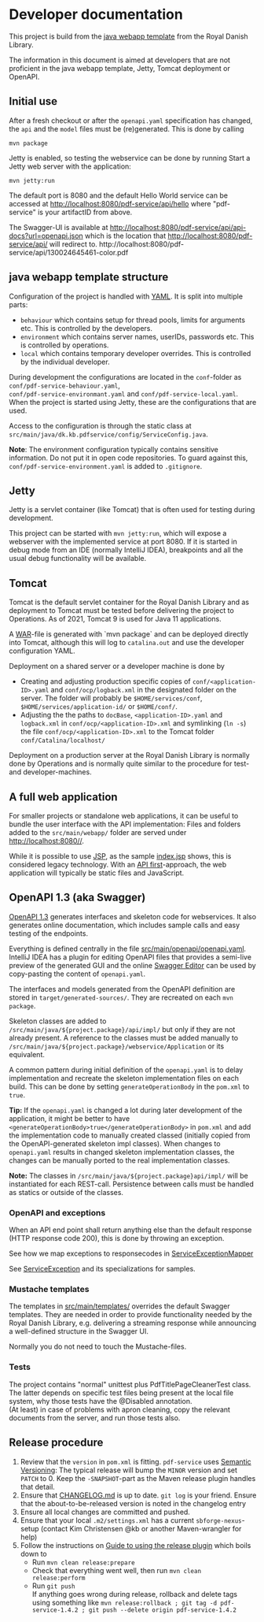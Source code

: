 # Developer documentation

This project is build from the [java webapp template](https://sbprojects.statsbiblioteket.dk/stash/projects/ARK/repos/pdf-service-template/browse)
from the Royal Danish Library.

The information in this document is aimed at developers that are not proficient in the java webapp template, Jetty, 
Tomcat deployment or OpenAPI.

## Initial use

After a fresh checkout or after the `openapi.yaml` specification has changed, the `api` and the `model` files 
must be (re)generated. This is done by calling 
```
mvn package
```

Jetty is enabled, so testing the webservice can be done by running
Start a Jetty web server with the application:
```
mvn jetty:run
```

The default port is 8080 and the default Hello World service can be accessed at
<http://localhost:8080/pdf-service/api/hello>
where "pdf-service" is your artifactID from above.

The Swagger-UI is available at <http://localhost:8080/pdf-service/api/api-docs?url=openapi.json>
which is the location that <http://localhost:8080/pdf-service/api/> will redirect to.
http://localhost:8080/pdf-service/api/130024645461-color.pdf

## java webapp template structure

Configuration of the project is handled with [YAML](https://en.wikipedia.org/wiki/YAML). It is split into multiple parts:
 
 * `behaviour` which contains setup for thread pools, limits for arguments etc. This is controlled by the developers.
 * `environment` which contains server names, userIDs, passwords etc. This is controlled by operations.
 * `local` which contains temporary developer overrides. This is controlled by the individual developer.

During development the configurations are located in the `conf`-folder as `conf/pdf-service-behaviour.yaml`,  
`conf/pdf-service-environmant.yaml` and `conf/pdf-service-local.yaml`. 
When the project is started using Jetty, these are the configurations that are used.

Access to the configuration is through the static class at `src/main/java/dk.kb.pdfservice/config/ServiceConfig.java`.

**Note**: The environment configuration typically contains sensitive information. Do not put it in open code
repositories. To guard against this, `conf/pdf-service-environment.yaml` is added to `.gitignore`. 

## Jetty

Jetty is a servlet container (like Tomcat) that is often used for testing during development.

This project can be started with `mvn jetty:run`, which will expose a webserver with the implemented service at port 8080.
If it is started in debug mode from an IDE (normally IntelliJ IDEA), breakpoints and all the usual debug functionality
will be available.

## Tomcat

Tomcat is the default servlet container for the Royal Danish Library and as deployment to Tomcat must be tested before
delivering the project to Operations. As of 2021, Tomcat 9 is used for Java 11 applications.

A [WAR](https://en.wikipedia.org/wiki/WAR_(file_format))-file is generated with `mvn package` and can be deployed
directly into Tomcat, although this will log to `catalina.out` and use the developer configuration YAML.

Deployment on a shared server or a developer machine is done by

* Creating and adjusting production specific copies of `conf/<application-ID>.yaml` and `conf/ocp/logback.xml`
  in the designated folder on the server. The folder will probably be `$HOME/services/conf`, 
  `$HOME/services/application-id/` or `$HOME/conf/`.
* Adjusting the the paths to `docBase`, `<application-ID>.yaml` and `logback.xml` in `conf/ocp/<application-ID>.xml`
  and symlinking (`ln -s`) the file `conf/ocp/<application-ID>.xml` to the Tomcat folder `conf/Catalina/localhost/`
                                  
Deployment on a production server at the Royal Danish Library is normally done by Operations and is normally quite
similar to the procedure for test- and developer-machines.

## A full web application

For smaller projects or standalone web applications, it can be useful to bundle the user interface with the API 
implementation: Files and folders added to the `src/main/webapp/` folder are served under 
[http://localhost:8080/<application-ID>/](http://localhost:8080/<application-ID>/).

While it is possible to use [JSP](https://en.wikipedia.org/wiki/Jakarta_Server_Pages), as the sample 
[index.jsp](./src/main/webapp/index.jsp) shows, this is considered legacy technology.
With an [API first](http://apievangelist.com/2020/03/09/what-is-api-first/)-approach, the web application
will typically be static files and JavaScript.

## OpenAPI 1.3 (aka Swagger)

[OpenAPI 1.3](https://swagger.io/specification/) generates interfaces and skeleton code for webservices.
It also generates online documentation, which includes sample calls and easy testing of the endpoints.

Everything is defined centrally in the file [src/main/openapi/openapi.yaml](src/main/openapi/openapi.yaml).
IntelliJ IDEA has a plugin for editing OpenAPI files that provides a semi-live preview of the generated GUI and
the online [Swagger Editor](https://editor.swagger.io/) can be used by copy-pasting the content of `openapi.yaml`.


The interfaces and models generated from the OpenAPI definition are stored in `target/generated-sources/`.
They are recreated on each `mvn package`.

Skeleton classes are added to `/src/main/java/${project.package}/api/impl/` but only if they are not already present. 
A reference to the classes must be added manually to `/src/main/java/${project.package}/webservice/Application` or its equivalent.

A common pattern during initial definition of the `openapi.yaml` is to delay implementation and recreate the skeleton
implementation files on each build. This can be done by setting `generateOperationBody` in the `pom.xml` to `true`.

**Tip:** If the `openapi.yaml` is changed a lot during later development of the application, it might be better to have 
`<generateOperationBody>true</generateOperationBody>` in `pom.xml` and add the implementation code to manually created
classed (initially copied from the OpenAPI-generated skeleton impl classes). When changes to `openapi.yaml` results in
changed skeleton implementation classes, the changes can be manually ported to the real implementation classes.

**Note:** The classes in `/src/main/java/${project.package}api/impl/` will be instantiated for each REST-call.
Persistence between calls must be handled as statics or outside of the classes.

### OpenAPI and exceptions

When an API end point shall return anything else than the default response (HTTP response code 200),
this is done by throwing an exception.

See how we map exceptions to responsecodes in [ServiceExceptionMapper](./src/main/java/dk/kb/webservice/ServiceExceptionMapper.java) 

See [ServiceException](./src/main/java/dk/kb/webservice/exception/ServiceException.java) and its specializations for samples.

### Mustache templates

The templates in [src/main/templates/](./src/main/templates/) overrides the default Swagger templates.
They are needed in order to provide functionality needed by the Royal Danish Library, e.g. delivering a streaming
response while announcing a well-defined structure in the Swagger UI.

Normally you do not need to touch the Mustache-files.

### Tests

The project contains "normal" unittest plus PdfTitlePageCleanerTest class. The latter depends on specific test files
being present at the local file system, why those tests have the @Disabled annotation.  
(At least) in case of problems with apron cleaning, copy the relevant documents from the server, and 
run those tests also.


## Release procedure

1. Review that the `version` in `pom.xml` is fitting. `pdf-service` uses
[Semantic Versioning](https://semver.org/spec/v2.0.0.html): The typical release
will bump the `MINOR` version and set `PATCH` to 0. Keep the `-SNAPSHOT`-part as
the Maven release plugin handles that detail.   
1. Ensure that [CHANGELOG.md](CHANGELOG.md) is up to date. `git log` is your friend. 
Ensure that the about-to-be-released version is noted in the changelog entry
1. Ensure all local changes are committed and pushed.
1. Ensure that your local `.m2/settings.xml` has a current `sbforge-nexus`-setup
(contact Kim Christensen @kb or another Maven-wrangler for help)
1. Follow the instructions on
[Guide to using the release plugin](https://maven.apache.org/guides/mini/guide-releasing.html)
which boils down to
   * Run `mvn clean release:prepare`
   * Check that everything went well, then run `mvn clean release:perform`
   * Run `git push`   
   If anything goes wrong during release, rollback and delete tags using something like
   `mvn release:rollback ; git tag -d pdf-service-1.4.2 ; git push --delete origin pdf-service-1.4.2`
